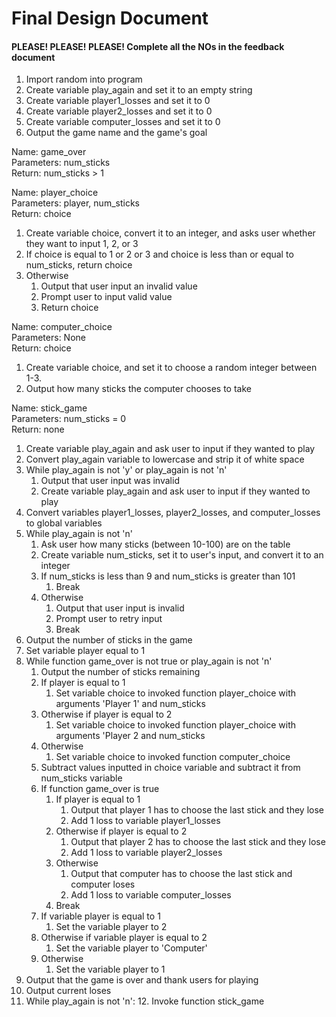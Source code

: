 # Final Design Document
#### PLEASE! PLEASE! PLEASE! Complete all the NOs in the feedback document 
1. Import random into program
2. Create variable play_again and set it to an empty string
3. Create variable player1_losses and set it to 0
4. Create variable player2_losses and set it to 0
5. Create variable computer_losses and set it to 0
6. Output the game name and the game's goal

Name: game_over\
Parameters: num_sticks\
Return: num_sticks > 1

Name: player_choice\
Parameters: player, num_sticks\
Return: choice
   1. Create variable choice, convert it to an integer, and asks user whether they want to input 1, 2, or 3
   2. If choice is equal to 1 or 2 or 3 and choice is less than or equal to num_sticks, return choice
   9. Otherwise 
      1. Output that user input an invalid value
      2. Prompt user to input valid value
      3. Return choice

Name: computer_choice\
Parameters: None\
Return: choice  
   1. Create variable choice, and set it to choose a random integer between 1-3.
   11. Output how many sticks the computer chooses to take

Name: stick_game\
Parameters: num_sticks = 0\
Return: none
   1. Create variable play_again and ask user to input if they wanted to play
   2. Convert play_again variable to lowercase and strip it of white space
   3. While play_again is not 'y' or play_again is not 'n'
      1. Output that user input was invalid
      2. Create variable play_again and ask user to input if they wanted to play
   4. Convert variables player1_losses, player2_losses, and computer_losses to global variables
   5. While play_again is not 'n'
      1. Ask user how many sticks (between 10-100) are on the table
      2. Create variable num_sticks, set it to user's input, and convert it to an integer
      3. If num_sticks is less than 9 and num_sticks is greater than 101
         1. Break
      4. Otherwise
         1. Output that user input is invalid
         2. Prompt user to retry input
         3. Break
   6. Output the number of sticks in the game
   7. Set variable player equal to 1
   8. While function game_over is not true or play_again is not 'n'
      1. Output the number of sticks remaining
      2. If player is equal to 1
         1. Set variable choice to invoked function player_choice with arguments 'Player 1' and num_sticks
      3. Otherwise if player is equal to 2
         1. Set variable choice to invoked function player_choice with arguments 'Player 2 and num_sticks
      4. Otherwise
         1. Set variable choice to invoked function computer_choice
      5. Subtract values inputted in choice variable and subtract it from num_sticks variable
      6. If function game_over is true
         1. If player is equal to 1
            1. Output that player 1 has to choose the last stick and they lose
            2. Add 1 loss to variable player1_losses
         2. Otherwise if player is equal to 2
            1. Output that player 2 has to choose the last stick and they lose
            2. Add 1 loss to variable player2_losses
         3. Otherwise
            1. Output that computer has to choose the last stick and computer loses
            2. Add 1 loss to variable computer_losses
         4. Break
      7. If variable player is equal to 1
         1. Set the variable player to 2
      8. Otherwise if variable player is equal to 2
         1. Set the variable player to 'Computer'
      9. Otherwise
         1. Set the variable player to 1
   9. Output that the game is over and thank users for playing
   10. Output current loses
11. While play_again is not 'n':
    12. Invoke function stick_game